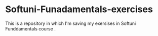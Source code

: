 # Softuni-Funadamentals-exercises
This is a repository in which I'm saving my exersises in Softuni Funddamentals course .
